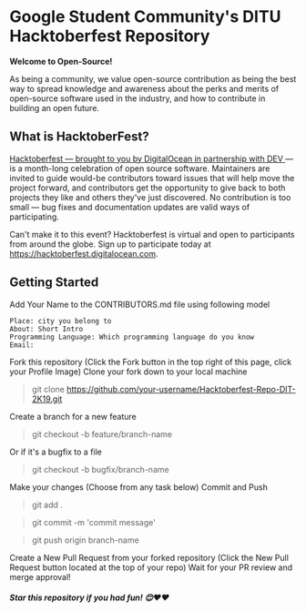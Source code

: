 # Google Student Community's DITU Hacktoberfest Repository

**Welcome to Open-Source!**

As being a community, we value open-source contribution as being the best way to spread knowledge and awareness about the perks and merits of open-source software used in the industry, and how to contribute in building an open future.

## What is HacktoberFest? 
[ Hacktoberfest — brought to you by DigitalOcean in partnership with DEV ](https://hacktoberfest.digitalocean.com) — is a month-long celebration of open source software. Maintainers are invited to guide would-be contributors toward issues that will help move the project forward, and contributors get the opportunity to give back to both projects they like and others they've just discovered. No contribution is too small — bug fixes and documentation updates are valid ways of participating.

Can't make it to this event? Hacktoberfest is virtual and open to participants from around the globe. Sign up to participate today at https://hacktoberfest.digitalocean.com.

## Getting Started
Add Your Name to the CONTRIBUTORS.md file using following model
```Name: [YOUR NAME](Github Link)
Place: city you belong to
About: Short Intro
Programming Language: Which programming language do you know
Email:
```
Fork this repository (Click the Fork button in the top right of this page, click your Profile Image)
Clone your fork down to your local machine

> git clone https://github.com/your-username/Hacktoberfest-Repo-DIT-2K19.git

Create a branch for a new feature

> git checkout -b feature/branch-name

Or if it's a bugfix to a file

> git checkout -b bugfix/branch-name

Make your changes (Choose from any task below)
Commit and Push

> git add .

> git commit -m 'commit message'

>git push origin branch-name

Create a New Pull Request from your forked repository (Click the New Pull Request button located at the top of your repo)
Wait for your PR review and merge approval!

##### Star this repository if you had fun! 😊❤❤